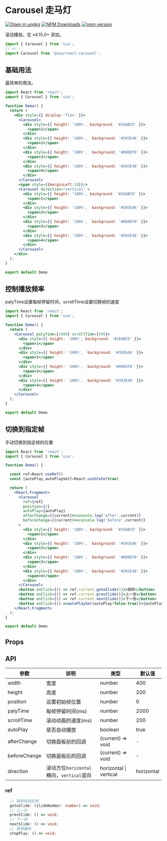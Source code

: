 Carousel 走马灯
===

[![Open in unpkg](https://img.shields.io/badge/Open%20in-unpkg-blue)](https://uiwjs.github.io/npm-unpkg/#/pkg/@uiw/react-carousel/file/README.md)
[![NPM Downloads](https://img.shields.io/npm/dm/@uiw/react-carousel.svg?style=flat)](https://www.npmjs.com/package/@uiw/react-carousel)
[![npm version](https://img.shields.io/npm/v/@uiw/react-carousel.svg?label=@uiw/react-carousel)](https://npmjs.com/@uiw/react-carousel)

滚动播放。在 v4.15.0+ 添加。

```jsx
import { Carousel } from 'uiw';
// or
import Carousel from '@uiw/react-carousel';
```

## 基础用法

最简单的用法。

<!--rehype:bgWhite=true&codeSandbox=true&codePen=true-->
```jsx mdx:preview
import React from 'react';
import { Carousel } from 'uiw';

function Demo() {
  return (
    <div style={{ display:'flex' }}>
      <Carousel>
        <div style={{ height: '100%', background: '#1EABCD' }}>
          <span>1</span>
        </div>
        <div style={{ height: '100%',  background: '#393b46' }}>
          <span>2</span>
        </div>
        <div style={{ height: '100%',  background: '#008EF0' }}>
          <span>3</span>
        </div>
        <div style={{ height: '100%',  background: '#393E48' }}>
          <span>4</span>
        </div>
      </Carousel>
      <span style={{marginLeft:10}}/>
      <Carousel direction="vertical" >
        <div style={{ height: '100%', background: '#1EABCD' }}>
          <span>1</span>
        </div>
        <div style={{ height: '100%',  background: '#393b46' }}>
          <span>2</span>
        </div>
        <div style={{ height: '100%',  background: '#008EF0' }}>
          <span>3</span>
        </div>
        <div style={{ height: '100%',  background: '#393E48' }}>
          <span>4</span>
        </div>
      </Carousel>
    </div>
  );
}

export default Demo
```

## 控制播放频率

palyTime设置每帧停留时间，scrollTime设置切换帧的速度

<!--rehype:bgWhite=true&codeSandbox=true&codePen=true-->
```jsx mdx:preview
import React from 'react';
import { Carousel } from 'uiw';

function Demo() {
  return (
    <Carousel palyTime={1000} scrollTime={500}>
      <div style={{ height: '100%', background: '#1EABCD' }}>
        <span>1</span>
      </div>
      <div style={{ height: '100%',  background: '#393b46' }}>
        <span>2</span>
      </div>
      <div style={{ height: '100%',  background: '#008EF0' }}>
        <span>3</span>
      </div>
      <div style={{ height: '100%',  background: '#393E48' }}>
        <span>4</span>
      </div>
    </Carousel>
  );
}

export default Demo
```

## 切换到指定帧

手动切换到指定帧的位置

<!--rehype:bgWhite=true&codeSandbox=true&codePen=true-->
```jsx mdx:preview
import React from 'react';
import { Carousel } from 'uiw';

function Demo() {

  const ref=React.useRef()
  const [autoPlay,autoPlaySet]=React.useState(true)

  return (
    <React.Fragment>
      <Carousel
        ref={ref}
        position={2}
        autoPlay={autoPlay}
        afterChange={(current)=>console.log('after',current)}
        beforeChange={(current)=>console.log('before',current)}
      >
        <div style={{ height: '100%', background: '#1EABCD' }}>
          <span>1</span>
        </div>
        <div style={{ height: '100%',  background: '#393b46' }}>
          <span>2</span>
        </div>
        <div style={{ height: '100%',  background: '#008EF0' }}>
          <span>3</span>
        </div>
        <div style={{ height: '100%',  background: '#393E48' }}>
          <span>4</span>
        </div>
      </Carousel>
      <button onClick={() => ref.current.gotoSlide(1)}>跳转</button>
      <button onClick={() => ref.current.prevSlide()}>上一张</button>
      <button onClick={() => ref.current.nextSlide()}>下一张</button>
      <button onClick={() =>autoPlaySet(autoPlay?false:true)}>{autoPlay?'暂停':'开始'}</button>
    </React.Fragment>
  );
}

export default Demo
```

## Props

## API

| 参数 | 说明 | 类型 | 默认值 |
|--------- |-------- |--------- |-------- |
| width | 宽度 | number | 400 |
| height | 高度 | number | 200 |
| position | 设置初始帧位置 | number | 0 |
| palyTime | 每帧停留时间(ms) | number | 2000 |
| scrollTime | 滚动动画的速度(ms) | number | 200 |
| autoPlay | 是否自动播放 | boolean | true |
| afterChange | 切换面板前的回调 | (current) => void | - |
| beforeChange | 切换面板后的回调 | (current) => void | - |
| direction | 滚动方位`horizontal`横向，`vertical`竖向 | horizontal \| vertical | horizontal |

### ref

```ts
  // 跳转到指定帧
  gotoSlide: (slideNumber: number) => void;
  // 上一针
  prevSlide: () => void;
  // 下一帧
  nextSlide: () => void;
  // 暂停播放
  stopPlay: () => void;
```


